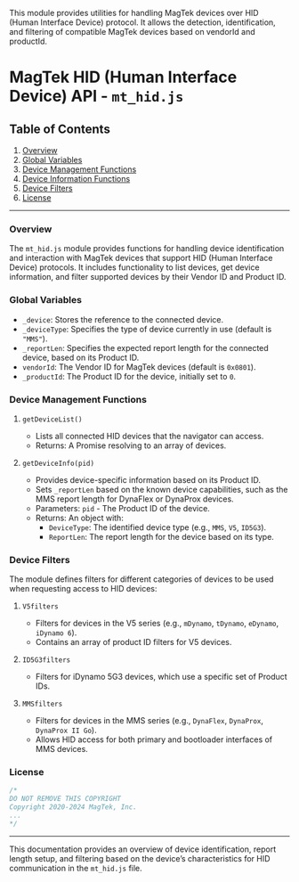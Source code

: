This module provides utilities for handling MagTek devices over HID (Human Interface Device) protocol. It allows the detection, identification, and filtering of compatible MagTek devices based on vendorId and productId.


# MagTek HID (Human Interface Device) API - `mt_hid.js`

## Table of Contents
1. [Overview](#overview)
2. [Global Variables](#global-variables)
3. [Device Management Functions](#device-management-functions)
4. [Device Information Functions](#device-information-functions)
5. [Device Filters](#device-filters)
6. [License](#license)

---

### Overview

The `mt_hid.js` module provides functions for handling device identification and interaction with MagTek devices that support HID (Human Interface Device) protocols. It includes functionality to list devices, get device information, and filter supported devices by their Vendor ID and Product ID.

### Global Variables

- `_device`: Stores the reference to the connected device.
- `_deviceType`: Specifies the type of device currently in use (default is `"MMS"`).
- `_reportLen`: Specifies the expected report length for the connected device, based on its Product ID.
- `vendorId`: The Vendor ID for MagTek devices (default is `0x0801`).
- `_productId`: The Product ID for the device, initially set to `0`.

### Device Management Functions

1. `getDeviceList()`
   - Lists all connected HID devices that the navigator can access.
   - Returns: A Promise resolving to an array of devices.

2. `getDeviceInfo(pid)`
   - Provides device-specific information based on its Product ID.
   - Sets `_reportLen` based on the known device capabilities, such as the MMS report length for DynaFlex or DynaProx devices.
   - Parameters: `pid` - The Product ID of the device.
   - Returns: An object with:
     - `DeviceType`: The identified device type (e.g., `MMS`, `V5`, `ID5G3`).
     - `ReportLen`: The report length for the device based on its type.

### Device Filters

The module defines filters for different categories of devices to be used when requesting access to HID devices:

1. `V5filters`
   - Filters for devices in the V5 series (e.g., `mDynamo`, `tDynamo`, `eDynamo`, `iDynamo 6`).
   - Contains an array of product ID filters for V5 devices.

2. `ID5G3filters`
   - Filters for iDynamo 5G3 devices, which use a specific set of Product IDs.

3. `MMSfilters`
   - Filters for devices in the MMS series (e.g., `DynaFlex`, `DynaProx`, `DynaProx II Go`).
   - Allows HID access for both primary and bootloader interfaces of MMS devices.

### License

```javascript
/* 
DO NOT REMOVE THIS COPYRIGHT
Copyright 2020-2024 MagTek, Inc.
...
*/
```

---

This documentation provides an overview of device identification, report length setup, and filtering based on the device’s characteristics for HID communication in the `mt_hid.js` file.